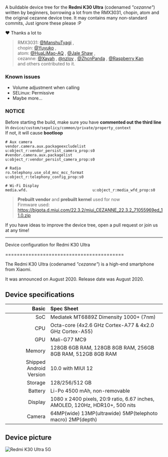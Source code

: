 A buildable device tree for the __Redmi K30 Ultra__ (codenamed _"cezanne"_) written by beginners, borrowing a lot from the RMX3031, chopin, atom and the original cezanne device tree. It may contains many non-standard commits, Just ignore these please :P

❤ Thanks a lot to  
> RMX3031: [@ManshuTyagi](https://github.com/ManshuTyagi) ,  
chopin: [@Yuyuko](https://github.com/Yuyuko1024) ,  
atom: [@HuaLiMao-AQ](https://github.com/HuaLiMao-AQ) , [@Jale Shaw](https://github.com/xjl12) ,  
cezanne: [@Xayah](https://github.com/XayahSuSuSu) , [@nzlov](https://github.com/nzlov) , [@ZhcnPanda](https://github.com/ZhcnPanda) , [@Raspberry Kan](https://github.com/Raspberry-Monster)  
and others contributed to it.

### Known issues
- Volume adjustment when calling
- SELinux: Permissive
- Maybe more...

### NOTICE
Before starting the build, make sure you have __commented out the third line__ in `device/custom/sepolicy/common/private/property_context`  
If not, it will cause __bootloop__

```
# Aux camera
vendor.camera.aux.packageexcludelist   u:object_r:vendor_persist_camera_prop:s0
#vendor.camera.aux.packagelist          u:object_r:vendor_persist_camera_prop:s0

# Radio
ro.telephony.use_old_mnc_mcc_format    u:object_r:telephony_config_prop:s0

# Wi-Fi Display
media.wfd.                             u:object_r:media_wfd_prop:s0
```

> __Prebuilt vendor__ and __prebuilt kernel__ used for now  
Firmware used: https://bigota.d.miui.com/22.3.2/miui_CEZANNE_22.3.2_71055969ed_11.0.zip

If you have ideas to improve the device tree, open a pull request or join us at any time!


---
Device configuration for Redmi K30 Ultra

=========================================

The Redmi K30 Ultra (codenamed _"cezanne"_) is a high-end smartphone from Xiaomi.

It was announced on August 2020. Release date was August 2020.

## Device specifications

Basic   | Spec Sheet
-------:|:-------------------------
SoC     | Mediatek MT6889Z Dimensity 1000+ (7nm)
CPU     | Octa-core (4x2.6 GHz Cortex-A77 & 4x2.0 GHz Cortex-A55)
GPU     | Mali-G77 MC9
Memory  | 128GB 6GB RAM, 128GB 8GB RAM, 256GB 8GB RAM, 512GB 8GB RAM
Shipped Android Version | 10.0 with MIUI 12
Storage | 128/256/512 GB
Battery | Li-Po 4500 mAh, non-removable
Display | 1080 x 2400 pixels, 20:9 ratio, 6.67 inches, AMOLED, 120Hz, HDR10+, 500 nits
Camera  | 64MP(wide) 13MP(ultrawide) 5MP(telephoto macro) 2MP(depth)
## Device picture

![Redmi K30 Ultra 5G ](https://fdn2.gsmarena.com/vv/pics/xiaomi/xiaomi-redmi-k30-ultra-1.jpg "Redmi K30 Ultra 5G")

